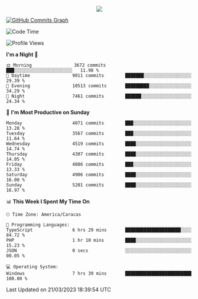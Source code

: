 <p align="center">
  <a href="http://www.github.com/thevacs">
    <img src="https://github-readme-streak-stats.herokuapp.com/?user=thevacs&stroke=ffffff&background=1c1917&ring=0891b2&fire=0891b2&currStreakNum=ffffff&currStreakLabel=0891b2&sideNums=ffffff&sideLabels=ffffff&dates=ffffff&hide_border=true" />
  </a>
  
  <a href="http://www.github.com/thevacs"><img src="https://github-readme-activity-graph.cyclic.app/graph?username=thevacs&bg_color=000000&color=ffffff&line=ff0000&point=ebebeb&area=true&hide_border=true" alt="GitHub Commits Graph" /></a>
  
</p>

<!--START_SECTION:waka-->
![Code Time](http://img.shields.io/badge/Code%20Time-1%2C255%20hrs%2027%20mins-blue)

![Profile Views](http://img.shields.io/badge/Profile%20Views-0-blue)

**I'm a Night 🦉** 

```text
🌞 Morning                3672 commits        ███░░░░░░░░░░░░░░░░░░░░░░   11.98 % 
🌆 Daytime                9011 commits        ███████░░░░░░░░░░░░░░░░░░   29.39 % 
🌃 Evening                10513 commits       █████████░░░░░░░░░░░░░░░░   34.29 % 
🌙 Night                  7461 commits        ██████░░░░░░░░░░░░░░░░░░░   24.34 % 
```
📅 **I'm Most Productive on Sunday** 

```text
Monday                   4071 commits        ███░░░░░░░░░░░░░░░░░░░░░░   13.28 % 
Tuesday                  3567 commits        ███░░░░░░░░░░░░░░░░░░░░░░   11.64 % 
Wednesday                4519 commits        ████░░░░░░░░░░░░░░░░░░░░░   14.74 % 
Thursday                 4307 commits        ████░░░░░░░░░░░░░░░░░░░░░   14.05 % 
Friday                   4086 commits        ███░░░░░░░░░░░░░░░░░░░░░░   13.33 % 
Saturday                 4906 commits        ████░░░░░░░░░░░░░░░░░░░░░   16.00 % 
Sunday                   5201 commits        ████░░░░░░░░░░░░░░░░░░░░░   16.97 % 
```


📊 **This Week I Spent My Time On** 

```text
🕑︎ Time Zone: America/Caracas

💬 Programming Languages: 
TypeScript               6 hrs 29 mins       █████████████████████░░░░   84.72 % 
PHP                      1 hr 10 mins        ████░░░░░░░░░░░░░░░░░░░░░   15.23 % 
JSON                     0 secs              ░░░░░░░░░░░░░░░░░░░░░░░░░   00.05 % 

💻 Operating System: 
Windows                  7 hrs 39 mins       █████████████████████████   100.00 % 
```


 Last Updated on 21/03/2023 18:39:54 UTC
<!--END_SECTION:waka-->
